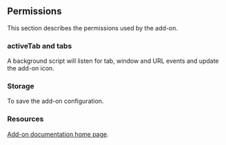 ## Permissions

This section describes the permissions used by the add-on.

### activeTab and tabs

A background script will listen for tab, window and URL events and update the add-on icon.

### Storage

To save the add-on configuration.

### Resources

[Add-on documentation home page](https://cmoli.es/projects/check-iframe/introduction.html).
